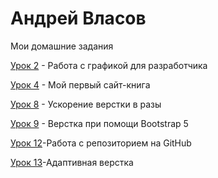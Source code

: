 # Андрей Власов

Мои домашние задания

[Урок 2](https://github.com/Mevnt/Mevnt.github.io/tree/main/lesson_2) - Работа с графикой для разработчика

[Урок 4](https://mevnt.github.io/lesson_4/) - Мой первый сайт-книга

[Урок 8](https://mevnt.github.io/lesson_8/) - Ускорение верстки в разы

[Урок 9](https://mevnt.github.io/lesson_9/) - Верстка при помощи Bootstrap 5

[Урок 12](https://mevnt.github.io/lesson_12/ "Моя готовая домашка")-Работа с репозиторием на GitHub 

[Урок 13](https://mevnt.github.io/lesson_13/ "Мое дз")-Адаптивная верстка
